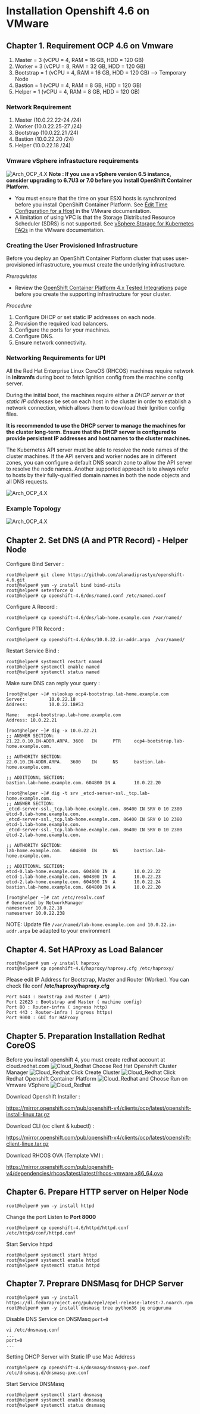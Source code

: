 # Installation Openshift 4.6  on VMware

## Chapter 1. Requirement OCP 4.6 on Vmware
1. Master 	= 3 (vCPU = 4, RAM = 16 GB, HDD = 120 GB)
2. Worker	= 3 (vCPU = 8, RAM = 32 GB, HDD = 120 GB)
3. Bootstrap	= 1 (vCPU = 4, RAM = 16 GB, HDD = 120 GB) --> Temporary Node
4. Bastion	= 1 (vCPU = 4, RAM = 8 GB, HDD = 120 GB)
5. Helper	= 1 (vCPU = 4, RAM = 8 GB, HDD = 120 GB)

### Network Requirement
1. Master 	(10.0.22.22-24 /24)
2. Worker 	(10.0.22.25-27 /24)
3. Bootstrap	(10.0.22.21 /24)
4. Bastion	(10.0.22.20 /24)
5. Helper	(10.0.22.18 /24)

### Vmware vSphere infrastucture requirements
![Arch_OCP_4.X](https://raw.githubusercontent.com/alanadiprastyo/openshift-4.6/master/gambar/vmware-req.png)
**Note : If you use a vSphere version 6.5 instance, consider upgrading to 6.7U3 or 7.0 before you install OpenShift Container Platform.**
- You must ensure that the time on your ESXi hosts is synchronized before you install OpenShift Container Platform. See [Edit Time Configuration for a Host](https://docs.vmware.com/en/VMware-vSphere/6.7/com.vmware.vsphere.vcenterhost.doc/GUID-8756D419-A878-4AE0-9183-C6D5A91A8FB1.html) in the VMware documentation. 
- A limitation of using VPC is that the Storage Distributed Resource Scheduler (SDRS) is not supported. See [vSphere Storage for Kubernetes FAQs](https://vmware.github.io/vsphere-storage-for-kubernetes/documentation/faqs.html) in the VMware documentation.

### Creating the User Provisioned Infrastructure
Before you deploy an OpenShift Container Platform cluster that uses user-provisioned infrastructure, you must create the underlying infrastructure.

*Prerequistes*
- Review the [OpenShift Container Platform 4.x Tested Integrations](https://access.redhat.com/articles/4128421) page before you create the supporting infrastructure for your cluster.

*Procedure*
1. Configure DHCP or set static IP addresses on each node.
2. Provision the required load balancers.
3. Configure the ports for your machines.
4. Configure DNS.
5. Ensure network connectivity.

### Networking Requirements for UPI
All the Red Hat Enterprise Linux CoreOS (RHCOS) machines require network in **initramfs** during boot to fetch Ignition config from the machine config server.

During the initial boot, the machines require either a *DHCP server or that static IP addresses* be set on each host in the cluster in order to establish a network connection, which allows them to download their Ignition config files.

**It is recommended to use the DHCP server to manage the machines for the cluster long-term. Ensure that the DHCP server is configured to provide persistent IP addresses and host names to the cluster machines.**

The Kubernetes API server must be able to resolve the node names of the cluster machines. If the API servers and worker nodes are in different zones, you can configure a default DNS search zone to allow the API server to resolve the node names. Another supported approach is to always refer to hosts by their fully-qualified domain names in both the node objects and all DNS requests.

![Arch_OCP_4.X](https://raw.githubusercontent.com/alanadiprastyo/openshift-4.6/master/gambar/table-firewall.png)

### Example Topology
![Arch_OCP_4.X](https://raw.githubusercontent.com/alanadiprastyo/openshift-4.6/master/gambar/topologi-ocp.png)

## Chapter 2. Set DNS (A and PTR Record) - Helper Node
Configure Bind Server :
```
root@helper# git clone https://github.com/alanadiprastyo/openshift-4.6.git
root@helper# yum -y install bind bind-utils
root@helper# setenforce 0
root@helper# cp openshift-4.6/dns/named.conf /etc/named.conf
```
Configure A Record :
```
root@helper# cp openshift-4.6/dns/lab-home.example.com /var/named/
```
Configure PTR Record :
```
root@helper# cp openshift-4.6/dns/10.0.22.in-addr.arpa  /var/named/
```
Restart Service Bind :
```
root@helper# systemctl restart named
root@helper# systemctl enable named
root@helper# systemctl status named
```
Make sure DNS can reply your query :
```
[root@helper ~]# nslookup ocp4-bootstrap.lab-home.example.com
Server:         10.0.22.18
Address:        10.0.22.18#53

Name:   ocp4-bootstrap.lab-home.example.com
Address: 10.0.22.21

[root@helper ~]# dig -x 10.0.22.21
;; ANSWER SECTION:
21.22.0.10.IN-ADDR.ARPA. 3600   IN      PTR     ocp4-bootstrap.lab-home.example.com.

;; AUTHORITY SECTION:
22.0.10.IN-ADDR.ARPA.   3600    IN      NS      bastion.lab-home.example.com.

;; ADDITIONAL SECTION:
bastion.lab-home.example.com. 604800 IN A       10.0.22.20

[root@helper ~]# dig -t srv _etcd-server-ssl._tcp.lab-home.example.com.
;; ANSWER SECTION:
_etcd-server-ssl._tcp.lab-home.example.com. 86400 IN SRV 0 10 2380 etcd-0.lab-home.example.com.
_etcd-server-ssl._tcp.lab-home.example.com. 86400 IN SRV 0 10 2380 etcd-1.lab-home.example.com.
_etcd-server-ssl._tcp.lab-home.example.com. 86400 IN SRV 0 10 2380 etcd-2.lab-home.example.com.

;; AUTHORITY SECTION:
lab-home.example.com.   604800  IN      NS      bastion.lab-home.example.com.

;; ADDITIONAL SECTION:
etcd-0.lab-home.example.com. 604800 IN  A       10.0.22.22
etcd-1.lab-home.example.com. 604800 IN  A       10.0.22.23
etcd-2.lab-home.example.com. 604800 IN  A       10.0.22.24
bastion.lab-home.example.com. 604800 IN A       10.0.22.20

[root@helper ~]# cat /etc/resolv.conf
# Generated by NetworkManager
nameserver 10.0.22.18
nameserver 10.0.22.238
```
NOTE: Update file `/var/named/lab-home.example.com and 10.0.22.in-addr.arpa` be adapted to your environment 

## Chapter 4. Set HAProxy as Load Balancer
```
root@helper# yum -y install haproxy
root@helper# cp openshift-4.6/haproxy/haproxy.cfg /etc/haproxy/
```
Please edit IP Address for Bootstrap, Master and Router (Worker).
You can check file conf **/etc/haproxy/haproxy.cfg**

```
Port 6443 : Bootstrap and Master ( API)
Port 22623 : Bootstrap and Master ( machine config)
Port 80 : Router-infra ( ingress http)
Port 443 : Router-infra ( ingress https)
Port 9000 : GUI for HAProxy
```

## Chapter 5. Preparation Installation Redhat CoreOS
Before you install openshift 4, you must create redhat account at cloud.redhat.com
![Cloud_Redhat](https://raw.githubusercontent.com/alanadiprastyo/openshift-4.6/master/gambar/cloud-redhat.png)
Choose Red Hat Openshift Cluster Manager
![Cloud_Redhat](https://raw.githubusercontent.com/alanadiprastyo/openshift-4.6/master/gambar/rhocp-4.png)
Click Create Cluster
![Cloud_Redhat](https://raw.githubusercontent.com/alanadiprastyo/openshift-4.6/master/gambar/create-cluster.png)
Click Redhat Openshift Container Platform
![Cloud_Redhat](https://raw.githubusercontent.com/alanadiprastyo/openshift-4.6/master/gambar/rhocp-deploy.png)
and Choose Run on Vmware VSphere
![Cloud_Redhat](https://raw.githubusercontent.com/alanadiprastyo/openshift-4.6/master/gambar/rhocp-vmware.png)

Download Openshift Installer :

https://mirror.openshift.com/pub/openshift-v4/clients/ocp/latest/openshift-install-linux.tar.gz

Download CLI (oc client & kubectl) :

https://mirror.openshift.com/pub/openshift-v4/clients/ocp/latest/openshift-client-linux.tar.gz

Download RHCOS OVA (Template VM) :

https://mirror.openshift.com/pub/openshift-v4/dependencies/rhcos/latest/latest/rhcos-vmware.x86_64.ova


## Chapter 6. Prepare HTTP server on Helper Node
```
root@helper# yum -y install httpd
```

Change the port Listen to **Port 8000** 
```
root@helper# cp openshift-4.6/httpd/httpd.conf /etc/httpd/conf/httpd.conf
```

Start Service httpd
```
root@helper# systemctl start httpd
root@helper# systemctl enable httpd
root@helper# systemctl status httpd
```

## Chapter 7. Preprare DNSMasq for DHCP Server
```
root@helper# yum -y install https://dl.fedoraproject.org/pub/epel/epel-release-latest-7.noarch.rpm
root@helper# yum -y install dnsmasq tree python36 jq oniguruma
```

Disable DNS Service on DNSMasq `port=0`
```
vi /etc/dnsmasq.conf
...
port=0
...
```

Setting DHCP Server with Static IP use Mac Address
```
root@helper# cp openshift-4.6/dnsmasq/dnsmasq-pxe.conf /etc/dnsmasq.d/dnsmasq-pxe.conf
```

Start Service DNSMasq
```
root@helper# systemctl start dnsmasq
root@helper# systemctl enable dnsmasq
root@helper# systemctl status dnsmasq
```


